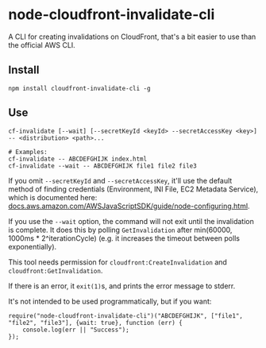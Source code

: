 # node-cloudfront-invalidate-cli
A CLI for creating invalidations on CloudFront, that's a bit easier to use than the
official AWS CLI.

## Install
```shell
npm install cloudfront-invalidate-cli -g
```
## Use
```shell
cf-invalidate [--wait] [--secretKeyId <keyId> --secretAccessKey <key>] -- <distribution> <path>...

# Examples:
cf-invalidate -- ABCDEFGHIJK index.html
cf-invalidate --wait -- ABCDEFGHIJK file1 file2 file3
```


If you omit `--secretKeyId` and `--secretAccessKey`, it'll use the default method of
finding credentials (Environment, INI File, EC2 Metadata Service), which is documented here:
[docs.aws.amazon.com/AWSJavaScriptSDK/guide/node-configuring.html](http://docs.aws.amazon.com/AWSJavaScriptSDK/guide/node-configuring.html#Using_Profiles_with_the_SDK).

If you use the `--wait` option, the command will not exit until the invalidation is complete. It does
this by polling `GetInvalidation` after min(60000, 1000ms * 2^iterationCycle) (e.g. it increases the timeout between polls exponentially).

This tool needs permission for `cloudfront:CreateInvalidation` and `cloudfront:GetInvalidation`.

If there is an error, it `exit(1)`s, and prints the error message to stderr.

It's not intended to be used programmatically, but if you want:
```shell
require("node-cloudfront-invalidate-cli")("ABCDEFGHIJK", ["file1", "file2", "file3"], {wait: true}, function (err) {
    console.log(err || "Success");
});
```
